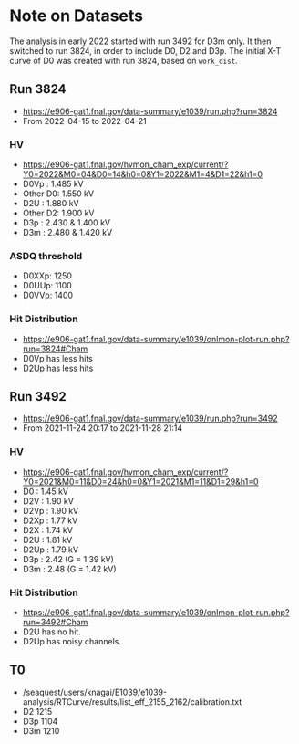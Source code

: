 # Note on Datasets

The analysis in early 2022 started with run 3492 for D3m only.
It then switched to run 3824, in order to include D0, D2 and D3p.
The initial X-T curve of D0 was created with run 3824, based on `work_dist`.

## Run 3824

* https://e906-gat1.fnal.gov/data-summary/e1039/run.php?run=3824
* From 2022-04-15 to 2022-04-21

### HV

* https://e906-gat1.fnal.gov/hvmon_cham_exp/current/?Y0=2022&M0=04&D0=14&h0=0&Y1=2022&M1=4&D1=22&h1=0
* D0Vp    : 1.485 kV
* Other D0: 1.550 kV
* D2U     : 1.880 kV
* Other D2: 1.900 kV
* D3p     : 2.430 & 1.400 kV
* D3m     : 2.480 & 1.420 kV

### ASDQ threshold

* D0XXp: 1250
* D0UUp: 1100
* D0VVp: 1400

### Hit Distribution

* https://e906-gat1.fnal.gov/data-summary/e1039/onlmon-plot-run.php?run=3824#Cham
* D0Vp has less hits
* D2Up has less hits


## Run 3492

* https://e906-gat1.fnal.gov/data-summary/e1039/run.php?run=3492
* From 2021-11-24 20:17 to 2021-11-28 21:14

### HV

* https://e906-gat1.fnal.gov/hvmon_cham_exp/current/?Y0=2021&M0=11&D0=24&h0=0&Y1=2021&M1=11&D1=29&h1=0
* D0   : 1.45 kV
* D2V  : 1.90 kV
* D2Vp : 1.90 kV
* D2Xp : 1.77 kV
* D2X  : 1.74 kV
* D2U  : 1.81 kV
* D2Up : 1.79 kV
* D3p  : 2.42 (G = 1.39 kV)
* D3m  : 2.48 (G = 1.42 kV)

### Hit Distribution

* https://e906-gat1.fnal.gov/data-summary/e1039/onlmon-plot-run.php?run=3492#Cham
* D2U has no hit.
* D2Up has noisy channels.

## T0

* /seaquest/users/knagai/E1039/e1039-analysis/RTCurve/results/list_eff_2155_2162/calibration.txt
* D2  1215
* D3p 1104
* D3m 1210

